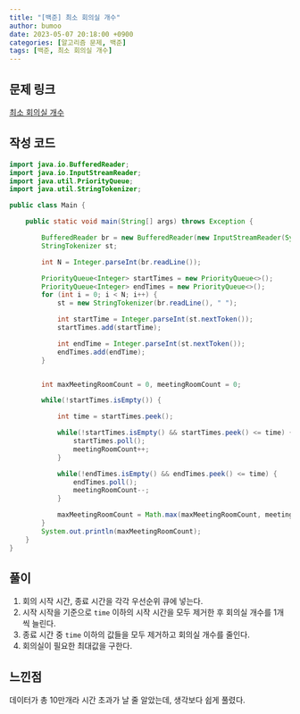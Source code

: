 ```yaml
---
title: "[백준] 최소 회의실 개수"
author: bumoo
date: 2023-05-07 20:18:00 +0900
categories: [알고리즘 문제, 백준]
tags: [백준, 최소 회의실 개수]
---
```


## 문제 링크

[최소 회의실 개수](https://www.acmicpc.net/problem/19598)

## 작성 코드

```java
import java.io.BufferedReader;
import java.io.InputStreamReader;
import java.util.PriorityQueue;
import java.util.StringTokenizer;

public class Main {

    public static void main(String[] args) throws Exception {

        BufferedReader br = new BufferedReader(new InputStreamReader(System.in));
        StringTokenizer st;

        int N = Integer.parseInt(br.readLine());

        PriorityQueue<Integer> startTimes = new PriorityQueue<>();
        PriorityQueue<Integer> endTimes = new PriorityQueue<>();
        for (int i = 0; i < N; i++) {
            st = new StringTokenizer(br.readLine(), " ");

            int startTime = Integer.parseInt(st.nextToken());
            startTimes.add(startTime);

            int endTime = Integer.parseInt(st.nextToken());
            endTimes.add(endTime);
        }


        int maxMeetingRoomCount = 0, meetingRoomCount = 0;

        while(!startTimes.isEmpty()) {

            int time = startTimes.peek();

            while(!startTimes.isEmpty() && startTimes.peek() <= time) {
                startTimes.poll();
                meetingRoomCount++;
            }

            while(!endTimes.isEmpty() && endTimes.peek() <= time) {
                endTimes.poll();
                meetingRoomCount--;
            }

            maxMeetingRoomCount = Math.max(maxMeetingRoomCount, meetingRoomCount);
        }
        System.out.println(maxMeetingRoomCount);
    }
}

```

## 풀이
1. 회의 시작 시간, 종료 시간을 각각 우선순위 큐에 넣는다.
2. 시작 시작을 기준으로 `time` 이하의 시작 시간을 모두 제거한 후 회의실 개수를 1개씩 늘린다.
3. 종료 시간 중 `time` 이하의 값들을 모두 제거하고 회의실 개수를 줄인다.
4. 회의실이 필요한 최대값을 구한다.

## 느낀점
데이터가 총 10만개라 시간 초과가 날 줄 알았는데, 생각보다 쉽게 풀렸다.
